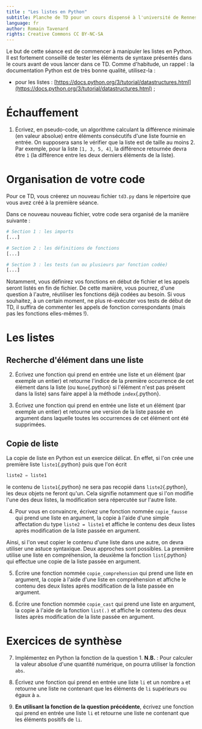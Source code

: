 ```yaml
---
title : "Les listes en Python"
subtitle: Planche de TD pour un cours dispensé à l'université de Rennes 2
language: fr
author: Romain Tavenard
rights: Creative Commons CC BY-NC-SA
---
```


Le but de cette séance est de commencer à manipuler les listes en Python.
Il est fortement conseillé de tester les éléments de syntaxe présentés dans le cours avant de vous lancer dans ce TD.
Comme d'habitude, un rappel : la documentation Python est de très bonne qualité, utilisez-la :

* pour les listes : [https://docs.python.org/3/tutorial/datastructures.html](https://docs.python.org/3/tutorial/datastructures.html) ;
<!-- * pour les dates : [https://docs.python.org/3.5/library/datetime.html](https://docs.python.org/3.5/library/datetime.html). -->

# Échauffement

1. Écrivez, en pseudo-code, un algorithme calculant la différence minimale (en valeur absolue) entre éléments consécutifs d'une liste fournie en entrée.
On supposera sans le vérifier que la liste est de taille au moins 2.
Par exemple, pour la liste `[1, 3, 5, 4]`, la différence retournée devra être `1` (la différence entre les deux derniers éléments de la liste).

# Organisation de votre code

Pour ce TD, vous créerez un nouveau fichier `td3.py` dans le répertoire que
vous avez créé à la première séance.

Dans ce nouveau nouveau fichier, votre code sera organisé de la manière
suivante :

```python
# Section 1 : les imports
[...]

# Section 2 : les définitions de fonctions
[...]

# Section 3 : les tests (un ou plusieurs par fonction codée)
[...]
```

Notamment, vous définirez vos fonctions en début de fichier et les appels
seront listés en fin de fichier. De cette manière, vous pourrez, d'une question
à l'autre, réutiliser les fonctions déjà codées au besoin.
Si vous souhaitez, à un certain moment, ne plus ré-exécuter vos tests de début
de TD, il suffira de commenter les appels de fonction correspondants
(mais pas les fonctions elles-mêmes !).

# Les listes

## Recherche d'élément dans une liste

2. Écrivez une fonction qui prend en entrée une liste et un élément (par exemple un entier) et retourne l'indice de la première occurrence de cet élément dans la liste (ou `None`{.python} si l'élément n'est pas présent dans la liste) sans faire appel à la méthode `index`{.python}.

3. Écrivez une fonction qui prend en entrée une liste et un élément (par exemple un entier) et retourne une version de la liste passée en argument dans laquelle toutes les occurrences de cet élément ont été supprimées.

## Copie de liste

La copie de liste en Python est un exercice délicat.
En effet, si l'on crée une première liste `liste1`{.python} puis que l'on écrit
```python
liste2 = liste1
```
le contenu de `liste1`{.python} ne sera pas recopié dans `liste2`{.python}, les deux objets ne feront qu'un.
Cela signifie notamment que si l'on modifie l'une des deux listes, la modification sera répercutée sur l'autre liste.

4. Pour vous en convaincre, écrivez une fonction nommée `copie_fausse` qui prend une liste en argument, la copie à l'aide d'une simple affectation du type `liste2 = liste1` et affiche le contenu des deux listes après modification de la liste passée en argument.

Ainsi, si l'on veut copier le contenu d'une liste dans une autre, on devra utiliser une astuce syntaxique.
Deux approches sont possibles.
La première utilise une liste en compréhension, la deuxième la fonction `list`{.python} qui effectue une copie de la liste passée en argument.

5. Écrire une fonction nommée `copie_comprehension` qui prend une liste en argument, la copie à l'aide d'une liste en compréhension et affiche le contenu des deux listes après modification de la liste passée en argument.

6. Écrire une fonction nommée `copie_cast` qui prend une liste en argument, la copie à l'aide de la fonction `list(.)` et affiche le contenu des deux listes après modification de la liste passée en argument.

<!-- # Les dates

Le type date (plus précisément le type `datetime` qui permet de représenter conjointement une date et une heure) est défini dans le module `datetime`.
Commencez donc par ajouter l'instruction d'importation de ce module **en début de votre script Python**.

7. Supposons que soit stocké, dans une chaîne de caractères `s`{.python}, le contenu suivant : `"24-08, 2020, 16:53"`{.python}.
Chargez cette date dans une variable `d1` de type `datetime` et affichez le contenu de cette variable.

8. Écrivez une fonction qui prenne en entrée une date et retourne le nombre d'heures écoulées depuis cette date.
Combien d'heures se sont écoulées depuis `d1` ?

9. Écrivez une fonction qui prenne en entrée une date `d0` et retourne la date située une semaine après `d0`.
À quelle date sera-t-on rendu dans une semaine ?

# Exercice de synthèse

10. Écrivez une fonction qui prenne en entrée (i) une liste de chaînes de caractères représentant des dates et (ii) une chaîne de caractères définissant le format de date utilisé dans la liste.
Votre fonction devra retourner la durée la plus grande (en valeur absolue) entre deux dates consécutives de la liste.
Vous pourrez par exemple tester votre fonction avec la liste suivante :

```python
l_dates = [
    "16h12, 22/09/2020",
    "9h23, 31/12/2019",
    "12h56, 08/02/2020",
    "0h00, 01/01/2020"
]
``` -->

# Exercices de synthèse

7. Implémentez en Python la fonction de la question 1.
**N.B.** : Pour calculer la valeur absolue d'une quantité numérique, on pourra utiliser la fonction `abs`.

8. Écrivez une fonction qui prend en entrée une liste `li` et un nombre `a` et retourne une liste ne contenant que les éléments de `li` supérieurs ou égaux à `a`.

9. **En utilisant la fonction de la question précédente**, écrivez une fonction qui prend en entrée une liste `li` et retourne une liste ne contenant que les éléments positifs de `li`.
